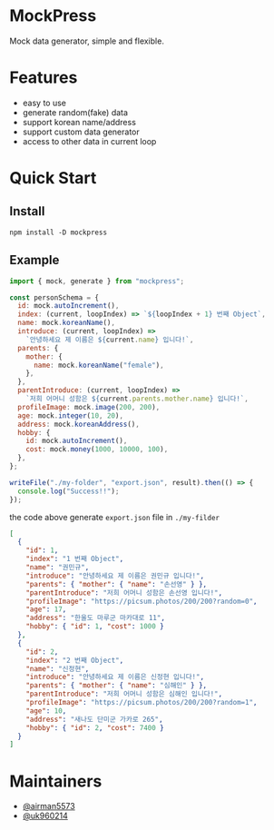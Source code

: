 # MockPress

Mock data generator, simple and flexible.

# Features

- easy to use
- generate random(fake) data
- support korean name/address
- support custom data generator
- access to other data in current loop

# Quick Start

## Install

```
npm install -D mockpress
```

## Example

```javascript
import { mock, generate } from "mockpress";

const personSchema = {
  id: mock.autoIncrement(),
  index: (current, loopIndex) => `${loopIndex + 1} 번째 Object`,
  name: mock.koreanName(),
  introduce: (current, loopIndex) =>
    `안녕하세요 제 이름은 ${current.name} 입니다!`,
  parents: {
    mother: {
      name: mock.koreanName("female"),
    },
  },
  parentIntroduce: (current, loopIndex) =>
    `저희 어머니 성함은 ${current.parents.mother.name} 입니다!`,
  profileImage: mock.image(200, 200),
  age: mock.integer(10, 20),
  address: mock.koreanAddress(),
  hobby: {
    id: mock.autoIncrement(),
    cost: mock.money(1000, 10000, 100),
  },
};

writeFile("./my-folder", "export.json", result).then(() => {
  console.log("Success!!");
});
```

the code above generate `export.json` file in `./my-filder`

```json
[
  {
    "id": 1,
    "index": "1 번째 Object",
    "name": "권민규",
    "introduce": "안녕하세요 제 이름은 권민규 입니다!",
    "parents": { "mother": { "name": "손선영" } },
    "parentIntroduce": "저희 어머니 성함은 손선영 입니다!",
    "profileImage": "https://picsum.photos/200/200?random=0",
    "age": 17,
    "address": "한울도 마루군 마카대로 11",
    "hobby": { "id": 1, "cost": 1000 }
  },
  {
    "id": 2,
    "index": "2 번째 Object",
    "name": "신정현",
    "introduce": "안녕하세요 제 이름은 신정현 입니다!",
    "parents": { "mother": { "name": "심해인" } },
    "parentIntroduce": "저희 어머니 성함은 심해인 입니다!",
    "profileImage": "https://picsum.photos/200/200?random=1",
    "age": 10,
    "address": "새나도 단미군 가카로 265",
    "hobby": { "id": 2, "cost": 7400 }
  }
]
```

# Maintainers

- [@airman5573](https://github.com/airman5573)
- [@uk960214](https://github.com/uk960214)
